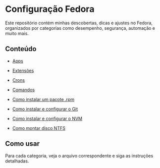 # Configuração Fedora

Este repositório contém minhas descobertas, dicas e ajustes no Fedora, organizados por categorias como desempenho, segurança, automação e muito mais.

## Conteúdo

- [Apps](apps/menu.md)

- [Extensões](extensões/menu.md)

- [Crons](cron/menu.md)

- [Comandos](comandos/comandos.md)

- [Como instalar um pacote .rpm](pacotes/rpm.md)

- [Como instalar e configurar o Git](desenvolvimento/git.md)

- [Como instalar e configurar o NVM](desenvolvimento/nvm.md)

- [Como montar disco NTFS](sistemas_arquivos/ntfs.md)

## Como usar
Para cada categoria, veja o arquivo correspondente e siga as instruções detalhadas.